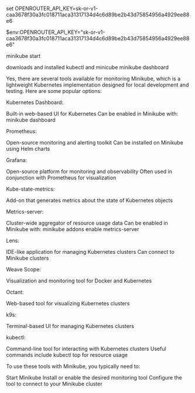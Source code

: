 set OPENROUTER_API_KEY=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

$env:OPENROUTER_API_KEY="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"

minikube start

downloads and installed kubectl and minicube
    minikube dashboard





Yes, there are several tools available for monitoring Minikube, which is a lightweight Kubernetes implementation designed for local development and testing. Here are some popular options:

Kubernetes Dashboard:

Built-in web-based UI for Kubernetes
Can be enabled in Minikube with: minikube dashboard


Prometheus:

Open-source monitoring and alerting toolkit
Can be installed on Minikube using Helm charts


Grafana:

Open-source platform for monitoring and observability
Often used in conjunction with Prometheus for visualization


Kube-state-metrics:

Add-on that generates metrics about the state of Kubernetes objects


Metrics-server:

Cluster-wide aggregator of resource usage data
Can be enabled in Minikube with: minikube addons enable metrics-server


Lens:

IDE-like application for managing Kubernetes clusters
Can connect to Minikube clusters


Weave Scope:

Visualization and monitoring tool for Docker and Kubernetes


Octant:

Web-based tool for visualizing Kubernetes clusters


k9s:

Terminal-based UI for managing Kubernetes clusters


kubectl:

Command-line tool for interacting with Kubernetes clusters
Useful commands include kubectl top for resource usage



To use these tools with Minikube, you typically need to:

Start Minikube
Install or enable the desired monitoring tool
Configure the tool to connect to your Minikube cluster
